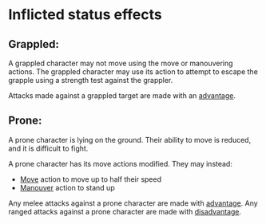 # Inflicted status effects

## Grappled:
A grappled character may not move using the move or manouvering actions.
The grappled character may use its action to attempt to escape the grapple using a strength test against the grappler.

Attacks made against a grappled target are made with an [advantage](rolls.md#Advantage).

## Prone:

A prone character is lying on the ground. Their ability to move is reduced, and it is difficult to fight.

A prone character has its move actions modified. They may instead:
 * [Move](actions.md#Move) action to move up to half their speed
 * [Manouver](actions.md#Manouvering) action to stand up

Any melee attacks against a prone character are made with [advantage](rolls.md#Advantage).
Any ranged attacks against a prone character are made with [disadvantage](rolls.md#Disadvantage).